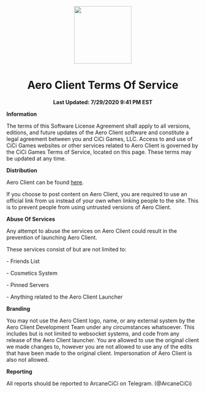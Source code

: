 <!DOCTYPE html>
<html>

<p align="center">
    <img src="https://i.imgur.com/e4Au1VM.png" width="150" height="150"/>
    <h1 align="center">Aero Client Terms Of Service</h1>
    <p align="center">
    <strong>Last Updated: 7/29/2020 9:41 PM EST</strong>
    </p>
</p>

<strong>Information</strong>

<p>The terms of this Software License Agreement shall apply to all versions, editions, and future updates of the Aero Client software and constitute a legal agreement between you and CiCi Games, LLC. Access to and use of CiCi Games websites or other services related to Aero Client is governed by the CiCi Games Terms of Service, located on this page. These terms may be updated at any time.</p>

<strong>Distribution</strong>

<p>Aero Client can be found <a href="https://github.com/Aero-Client/Launcher">here</a>.</p>
    
<p>If you choose to post content on Aero Client, you are required to use an official link from us instead of your own when linking people to the site. This is to prevent people from using untrusted versions of Aero Client.</p>

<strong>Abuse Of Services</strong>

<p>Any attempt to abuse the services on Aero Client could result in the prevention of launching Aero Client.</p>
<p>These services consist of but are not limited to:</p>
<p>- Friends List</p>
<p>- Cosmetics System</p>
<p>- Pinned Servers</p>
<p>- Anything related to the Aero Client Launcher</p>

<strong>Branding</strong>

<p>You may not use the Aero Client logo, name, or any external system by the Aero Client Development Team under any circumstances whatsoever. This includes but is not limited to websocket systems, and code from any release of the Aero Client launcher. You are allowed to use the original client we made changes to, however you are not allowed to use any of the edits that have been made to the original client. Impersonation of Aero Client is also not allowed.</p>

<strong>Reporting</strong>

<p>All reports should be reported to ArcaneCiCi on Telegram. (@ArcaneCiCi)</p>
<br>
<br>
<!-- <p align="center">
    <a href="https://github.com/Aero-Client/Privacy-Policy">
    <img src="https://raw.githubusercontent.com/Aero-Client/Aero-Client.github.io/master/button.png">
    </a>
</p>-->
</html>
